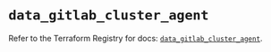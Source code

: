 # `data_gitlab_cluster_agent`

Refer to the Terraform Registry for docs: [`data_gitlab_cluster_agent`](https://registry.terraform.io/providers/gitlabhq/gitlab/18.2.0/docs/data-sources/cluster_agent).
